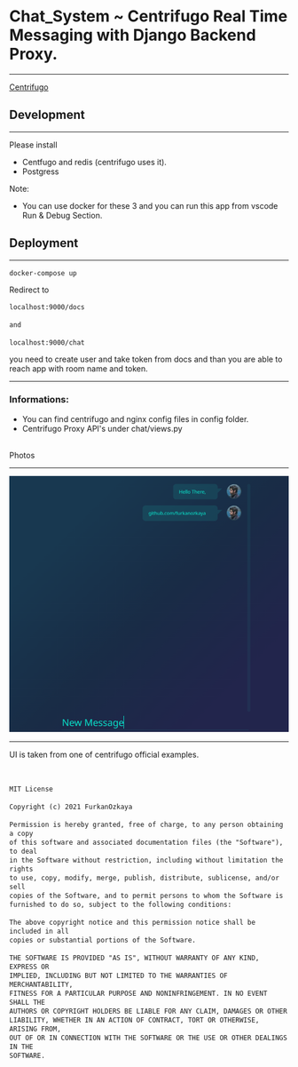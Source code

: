 # Chat_System ~ Centrifugo Real Time Messaging with Django Backend Proxy.
----


[Centrifugo](https://centrifugal.dev/)


## Development 

---

Please install 
- Centfugo and redis (centrifugo uses it).
- Postgress

Note:
- You can use docker for these 3 and you can run this app from vscode Run & Debug Section.

## Deployment 
---
```
docker-compose up
```
Redirect to 
```
localhost:9000/docs

and

localhost:9000/chat
```
you need to create user and take token from docs and than 
you are able to reach app with room name and token.

---
### Informations:
 - You can find centrifugo and nginx config files in config folder.
 - Centrifugo Proxy API's under chat/views.py


</br>
Photos

----

![centrifugo example](./image/centrifugo_example.PNG)

---
UI is taken from one of centrifugo official examples.

</br>

```
MIT License

Copyright (c) 2021 FurkanOzkaya

Permission is hereby granted, free of charge, to any person obtaining a copy
of this software and associated documentation files (the "Software"), to deal
in the Software without restriction, including without limitation the rights
to use, copy, modify, merge, publish, distribute, sublicense, and/or sell
copies of the Software, and to permit persons to whom the Software is
furnished to do so, subject to the following conditions:

The above copyright notice and this permission notice shall be included in all
copies or substantial portions of the Software.

THE SOFTWARE IS PROVIDED "AS IS", WITHOUT WARRANTY OF ANY KIND, EXPRESS OR
IMPLIED, INCLUDING BUT NOT LIMITED TO THE WARRANTIES OF MERCHANTABILITY,
FITNESS FOR A PARTICULAR PURPOSE AND NONINFRINGEMENT. IN NO EVENT SHALL THE
AUTHORS OR COPYRIGHT HOLDERS BE LIABLE FOR ANY CLAIM, DAMAGES OR OTHER
LIABILITY, WHETHER IN AN ACTION OF CONTRACT, TORT OR OTHERWISE, ARISING FROM,
OUT OF OR IN CONNECTION WITH THE SOFTWARE OR THE USE OR OTHER DEALINGS IN THE
SOFTWARE.
```